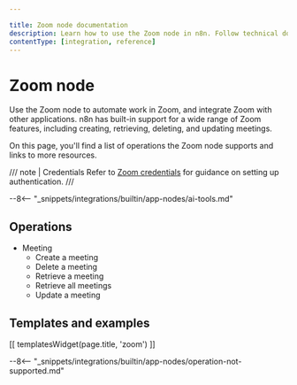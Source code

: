 ```yaml
---

title: Zoom node documentation
description: Learn how to use the Zoom node in n8n. Follow technical documentation to integrate Zoom node into your workflows.
contentType: [integration, reference]
---
```


# Zoom node

Use the Zoom node to automate work in Zoom, and integrate Zoom with other applications. n8n has built-in support for a wide range of Zoom features, including creating, retrieving, deleting, and updating meetings. 

On this page, you'll find a list of operations the Zoom node supports and links to more resources.

/// note | Credentials
Refer to [Zoom credentials](/integrations/builtin/credentials/zoom.md) for guidance on setting up authentication. 
///

--8<-- "_snippets/integrations/builtin/app-nodes/ai-tools.md"

## Operations

* Meeting
    * Create a meeting
    * Delete a meeting
    * Retrieve a meeting
    * Retrieve all meetings
    * Update a meeting

## Templates and examples

<!-- see https://www.notion.so/n8n/Pull-in-templates-for-the-integrations-pages-37c716837b804d30a33b47475f6e3780 -->
[[ templatesWidget(page.title, 'zoom') ]]

--8<-- "_snippets/integrations/builtin/app-nodes/operation-not-supported.md"
